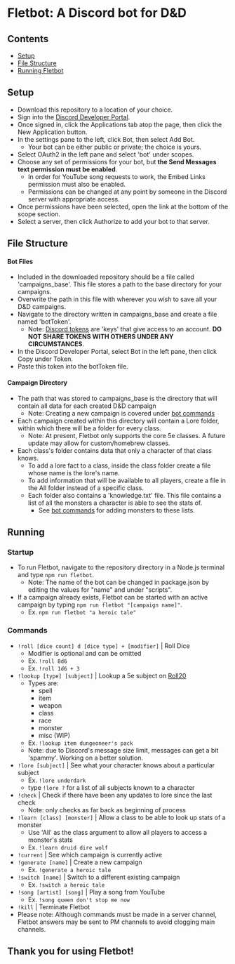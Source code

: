 # Fletbot: A Discord bot for D&amp;D
## Contents
* [Setup](#setup)
* [File Structure](#file-structure)
* [Running Fletbot](#running)

## Setup
- Download this repository to a location of your choice.
- Sign into the [Discord Developer Portal](https://discordapp.com/developers).
- Once signed in, click the Applications tab atop the page, then click the New Application button.
- In the settings pane to the left, click Bot, then select Add Bot.
  - Your bot can be either public or private; the choice is yours.
- Select OAuth2 in the left pane and select 'bot' under scopes.
- Choose any set of permissions for your bot, but **the Send Messages text permission must be enabled**.
  - In order for YouTube song requests to work, the Embed Links permission must also be enabled.
  - Permissions can be changed at any point by someone in the Discord server with appropriate access.
- Once permissions have been selected, open the link at the bottom of the scope section.
- Select a server, then click Authorize to add your bot to that server.

## File Structure
#### Bot Files
- Included in the downloaded repository should be a file called 'campaigns_base'. This file stores a path to the base directory for your campaigns.
- Overwrite the path in this file with wherever you wish to save all your D&amp;D campaigns.
- Navigate to the directory written in campaigns_base and create a file named 'botToken'.
  - Note: [Discord tokens](https://discordhelp.net/discord-token) are 'keys' that give access to an account. **DO NOT SHARE TOKENS WITH OTHERS UNDER ANY CIRCUMSTANCES**.
- In the Discord Developer Portal, select Bot in the left pane, then click Copy under Token.
- Paste this token into the botToken file.
#### Campaign Directory
- The path that was stored to campaigns_base is the directory that will contain all data for each created D&amp;D campaign
  - Note: Creating a new campaign is covered under [bot commands](#commands)
- Each campaign created within this directory will contain a Lore folder, within which there will be a folder for every class.
  - Note: At present, Fletbot only supports the core 5e classes. A future update may allow for custom/homebrew classes.
- Each class's folder contains data that only a character of that class knows.
  - To add a lore fact to a class, inside the class folder create a file whose name is the lore's name.
  - To add information that will be available to all players, create a file in the All folder instead of a specific class.
  - Each folder also contains a 'knowledge.txt' file. This file contains a list of all the monsters a character is able to see the stats of.
    - See [bot commands](#commands) for adding monsters to these lists.

## Running
### Startup
- To run Fletbot, navigate to the repository directory in a Node.js terminal and type ```npm run fletbot```.
  - Note: The name of the bot can be changed in package.json by editing the values for "name" and under "scripts".
- If a campaign already exists, Fletbot can be started with an active campaign by typing ```npm run fletbot "[campaign name]"```.
  - Ex. ```npm run fletbot "a heroic tale"```
### Commands
- ```!roll [dice count] d [dice type] + [modifier]``` | Roll Dice
  - Modifier is optional and can be omitted
  - Ex. ```!roll 8d6```
  - Ex. ```!roll 1d6 + 3```
- ```!lookup [type] [subject]``` | Lookup a 5e subject on [Roll20](https://roll20.net)
  - Types are:
    - spell
    - item
    - weapon
    - class
    - race
    - monster
    - misc (WIP)
  - Ex. ```!lookup item dungeoneer's pack```
  - Note: due to Discord's message size limit, messages can get a bit 'spammy'. Working on a better solution.
- ```!lore [subject]``` | See what your character knows about a particular subject
  - Ex. ```!lore underdark```
  - type ```!lore ?``` for a list of all subjects known to a character
- ```!check``` | Check if there have been any updates to lore since the last check
  - Note: only checks as far back as beginning of process
- ```!learn [class] [monster]``` | Allow a class to be able to look up stats of a monster
  - Use 'All' as the class argument to allow all players to access a monster's stats
  - Ex. ```!learn druid dire wolf```
- ```!current``` | See which campaign is currently active
- ```!generate [name]``` | Create a new campaign
  - Ex. ```!generate a heroic tale```
- ```!switch [name]``` | Switch to a different existing campaign
  - Ex. ```!switch a heroic tale```
- ```!song [artist] [song]``` | Play a song from YouTube
  - Ex. ```!song queen don't stop me now```
- ```!kill``` | Terminate Fletbot
- Please note: Although commands must be made in a server channel, Fletbot answers may be sent to PM channels to avoid clogging main channels.

## Thank you for using Fletbot!
